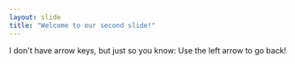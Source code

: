 ```yaml
---
layout: slide
title: "Welcome to our second slide!"
---
```

I don't have arrow keys, but just so you know:
Use the left arrow to go back!
